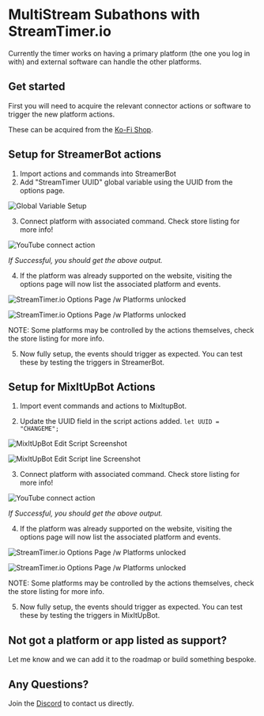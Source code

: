 # MultiStream Subathons with StreamTimer.io

Currently the timer works on having a primary platform (the one you log in with) and external software can handle the other platforms.

## Get started

First you will need to acquire the relevant connector actions or software to trigger the new platform actions.

These can be acquired from the [Ko-Fi Shop](https://ko-fi.com/ghostlytuna/shop).

## Setup for StreamerBot actions

1. Import actions and commands into StreamerBot
2. Add "StreamTimer UUID" global variable using the UUID from the options page.

![Global Variable Setup](/stream-tool-docs/docs/st/sb_globals2.png)

3. Connect platform with associated command. Check store listing for more info!

![YouTube connect action](/stream-tool-docs/docs/st/sb_setup.png)

*If Successful, you should get the above output.*

4. If the platform was already supported on the website, visiting the options page will now list the associated platform and events.

![StreamTimer.io Options Page /w Platforms unlocked](/stream-tool-docs/docs/st/sb_website1.png)

![StreamTimer.io Options Page /w Platforms unlocked](/stream-tool-docs/docs/st/sb_website2.png)

NOTE: Some platforms may be controlled by the actions themselves, check the store listing for more info.

5. Now fully setup, the events should trigger as expected. You can test these by testing the triggers in StreamerBot.

## Setup for MixItUpBot Actions

1. Import event commands and actions to MixItupBot.

2. Update the UUID field in the script actions added. `let UUID = "CHANGEME";`

![MixItUpBot Edit Script Screenshot](/stream-tool-docs/docs/st/miu_setup1.png)

![MixItUpBot Edit Script line Screenshot](/stream-tool-docs/docs/st/miu_setup2.png)

3. Connect platform with associated command. Check store listing for more info!

![YouTube connect action](/stream-tool-docs/docs/st/sb_setup.png)

*If Successful, you should get the above output.*

4. If the platform was already supported on the website, visiting the options page will now list the associated platform and events.

![StreamTimer.io Options Page /w Platforms unlocked](/stream-tool-docs/docs/st/sb_website1.png)

![StreamTimer.io Options Page /w Platforms unlocked](/stream-tool-docs/docs/st/sb_website2.png)

NOTE: Some platforms may be controlled by the actions themselves, check the store listing for more info.

5. Now fully setup, the events should trigger as expected. You can test these by testing the triggers in MixItUpBot.

## Not got a platform or app listed as support?

Let me know and we can add it to the roadmap or build something bespoke.

## Any Questions?

Join the [Discord](https://discordapp.com/invite/S67P7UH) to contact us directly.